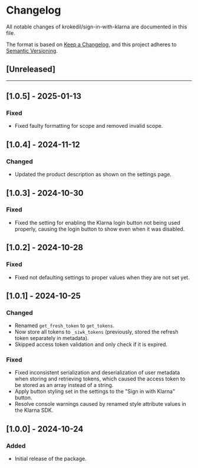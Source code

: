 # Changelog

All notable changes of krokedil/sign-in-with-klarna are documented in this file.

The format is based on [Keep a Changelog](https://keepachangelog.com/en/1.0.0/),
and this project adheres to [Semantic Versioning](https://semver.org/spec/v2.0.0.html).

## [Unreleased]

------------------
## [1.0.5] - 2025-01-13
### Fixed
* Fixed faulty formatting for scope and removed invalid scope.

## [1.0.4] - 2024-11-12
### Changed
* Updated the product description as shown on the settings page.

## [1.0.3] - 2024-10-30
### Fixed

* Fixed the setting for enabling the Klarna login button not being used properly, causing the login button to show even when it was disabled.

## [1.0.2] - 2024-10-28
### Fixed

* Fixed not defaulting settings to proper values when they are not set yet.

## [1.0.1] - 2024-10-25
### Changed

* Renamed `get_fresh_token` to `get_tokens`.
* Now store all tokens to `_siwk_tokens` (previously, stored the refresh token separately in metadata).
* Skipped access token validation and only check if it is expired.

### Fixed

* Fixed inconsistent serialization and deserialization of user metadata when storing and retrieving tokens, which caused the access token to be stored as an array instead of a string.
* Apply button styling set in the settings to the "Sign in with Klarna" button.
* Resolve console warnings caused by renamed style attribute values in the Klarna SDK.

## [1.0.0] - 2024-10-24
### Added

* Initial release of the package.
